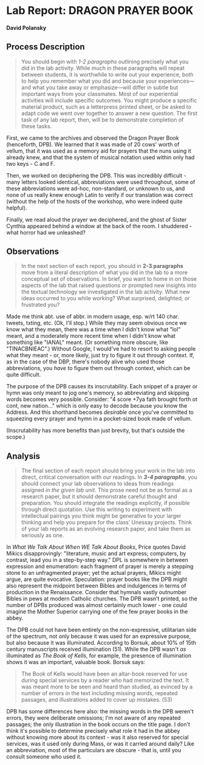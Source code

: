 # Lab Report: DRAGON PRAYER BOOK

#### David Polansky

## Process Description

> You should begin with _1-2 paragraphs_ outlining precisely what you did in the lab activity. While much in these paragraphs will repeat between students, it is worthwhile to write out your experience, both to help you remember what you did and because your experiences—and what you take away or emphasize—will differ in subtle but important ways from your classmates. Most of our experiential activities will include specific outcomes. You might produce a specific material product, such as a letterpress printed sheet, or be asked to adapt code we went over together to answer a new question. The first task of any lab report, then, will be to demonstrate completion of these tasks.

First, we came to the archives and observed the Dragon Prayer Book (henceforth, DPB). We learned that it was made of 20 cows' worth of vellum, that it was used as a memory aid for prayers that the nuns using it already knew, and that the system of musical notation used within only had two keys - C and F.

Then, we worked on deciphering the DPB. This was incredibly difficult - many letters looked identical, abbreviations were used throughout, some of these abbreviations were ad-hoc, non-standard, or unknown to us, and none of us really knew enough Latin to verify if our translation was correct (without the help of the hosts of the workshop, who were indeed quite helpful).

Finally, we read aloud the prayer we deciphered, and the ghost of Sister Cynthia appeared behind a window at the back of the room. I shuddered - what horror had we unleashed?

## Observations

> In the next section of each report, you should in **2-3 paragraphs** move from a literal description of what you did in the lab to a more conceptual set of observations. In brief, you want to home in on those aspects of the lab that raised questions or prompted new insights into the textual technology we investigated in the lab activity. What new ideas occurred to you while working? What surprised, delighted, or frustrated you?

Made me think abt. use of abbr. in modern usage, esp. w/rt 140 char. tweets, txting, etc. (Ok, I'll stop.) While they may seem obvious once we know what they mean, there was a time when I didn't know what "lol" meant, and a moderately more recent time when I didn't know what something like "IANAL" meant. (Or something more obscure, like "TINACBNIEAC".) Without Google, I would've had to resort to asking people what they meant - or, more likely, just try to figure it out through context. If, as in the case of the DBP, there's nobody alive who used those abbreviations, you *have to* figure them out through context, which can be quite difficult.

The purpose of the DPB causes its inscrutability. Each snippet of a prayer or hymn was only meant to jog one's memory, so abbreviating and skipping words becomes very possible. Consider: "4 score +7ya fath brought forth ot cont, new nation..." which is only easy to decode because you know the Address. And this shorthand becomes *desirable* once you've committed to squeezing every prayer and hymn in a pocket-sized book made of vellum. 

(Inscrutability has more benefits than just brevity, but that's outside the scope.)


## Analysis

> The final section of each report should bring your work in the lab into direct, critical conversation with our readings. In **_3-4 paragraphs_**, you should connect your lab observations to ideas from readings assigned _in the given lab unit_. This prose need not be as formal as a research paper, but it should demonstrate careful thought and preparation. You should integrate the readings explicitly, if possible through direct quotation. Use this writing to experiment with intellectual pairings you think might be generative to your larger thinking and help you prepare for the class’ Unessay projects. Think of your lab reports as an evolving research paper, and take them as seriously as one.

In *What We Talk About When WE Talk About Books*, Price quotes David Mikics disapprovingly: "literature, music and art express; computers, by contrast, lead you in a step-by-step way." DPL is somewhere in between expression and enumeration: each fragment of prayer is merely a stepping stone to an unfragmented prayer; yet the actual prayers, Mikics might argue, are quite evocative. Speculation: prayer books like the DPB might also represent the midpoint between Bibles and indulgences in terms of production in the Renaissance. Consider that hymnals vastly outnumber Bibles in pews at modern Catholic churches. The DPB wasn't printed, so the number of DPBs produced was almost certainly much lower - one could imagine the Mother Superior carrying one of the few prayer books in the abbey.

The DPB could not have been entirely on the non-expressive, utilitarian side of the spectrum, not only because it was used for an expressive purpose, but also because it was illuminated. According to Borsuk, about 10% of 15th century manuscripts received illumination (51). While the DPB wasn't *as* illuminated as *The Book of Kells*, for example, the presence of illumination shows it was an important, valuable book. Borsuk says:

> The Book of Kells would have been an altar-book reserved for use during special services by a reader who had memorized the text. It was meant more to be seen and heard than studied, as evinced by a number of errors in the text including missing words, repeated passages, and illustrations added to cover up mistakes. (53)

DPB has some differences here also: the missing words in the DPB weren't errors, they were deliberate omissions; I'm not aware of any repeated passages; the only illustration in the book occurs on the title page. I don't think it's possible to determine precisely what role it had in the abbey without knowing more about its context - was it also reserved for special services, was it used only during Mass, or was it carried around daily? Like an abbreviation, most of the particulars are obscure - that is, until you consult someone who used it.